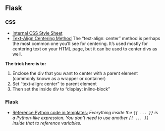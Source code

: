## Flask

### CSS
* [Internal CSS Style Sheet](https://www.w3schools.com/css/css_howto.asp#midcontentadcontainer)
* [Text-Align Centering Method](https://www.freecodecamp.org/news/how-to-center-things-with-style-in-css-dc87b7542689/)
The “text-align: center” method is perhaps the most common one you’ll see for centering. It’s used mostly for centering text on your HTML page, but it can be used to center divs as well.

****The trick here is to:****

1.  Enclose the div that you want to center with a parent element (commonly known as a wrapper or container)
2.  Set “text-align: center” to parent element
3.  Then set the inside div to “display: inline-block”
### Flask
* [Reference Python code in templates:](https://stackoverflow.com/questions/32024551/reference-template-variable-within-jinja-expression)
	_Everything inside the `{{ ... }}` is a Python-like expression. You don't need to use another `{{ ... }}` inside that to reference variables._
<!--stackedit_data:
eyJoaXN0b3J5IjpbNzM3NjA4NzEyLC0xNTYzMTIzNzMzXX0=
-->